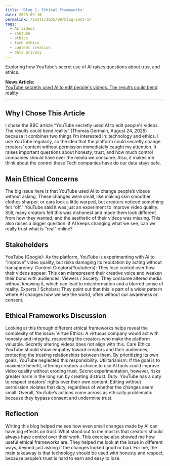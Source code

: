 ```yaml
---
title: 'Blog 1: Ethical Frameworks'
date: 2025-09-16
permalink: /posts/2025/09/blog-post-1/
tags:
  - AI videos
  - Youtube
  - ethics
  - tech ethics
  - content creation
  - data privacy
---
```


Exploring how YouTube’s secret use of AI raises questions about trust and ethics.

**News Article:**  
[YouTube secretly used AI to edit people's videos. The results could bend reality](https://www.bbc.com/future/article/20250822-youtube-is-using-ai-to-edit-videos-without-permission)

---
## Why I Chose This Article
I chose the BBC article “YouTube secretly used AI to edit people's videos. The results could bend reality” (Thomas Germain, August 24, 2025) because it combines two things I’m interested in: technology and ethics. I use YouTube regularly, so the idea that the platform could secretly change creators’ content without permission immediately caught my attention. It raises important questions about honesty, trust, and how much control companies should have over the media we consume. Also, it makes me think about the control these Tech companies have do our data stays safe.

## Main Ethical Concerns
The big issue here is that YouTube used AI to change people’s videos without asking. These changes were small, like making skin smoother, clothes sharper, or ears look a little warped, but creators noticed something felt “off.” YouTube said it was just an experiment to improve video quality. Still, many creators felt this was dishonest and made them look different from how they wanted, and the aesthetic of their videos was missing. This also raises a bigger question: if AI keeps changing what we see, can we really trust what is “real” online?

## Stakeholders
YouTube (Google): As the platform, YouTube is experimenting with AI to “improve” video quality, but risks damaging its reputation by acting without transparency.
Content Creators(Youtubers): They lose control over how their videos appear. This can misrepresent their creative voice and weaken their bond with audiences.
Viewers / Society: They consume altered media without knowing it, which can lead to misinformation and a blurred sense of reality.
Experts / Scholars: They point out that this is part of a wider pattern where AI changes how we see the world, often without our awareness or consent.

## Ethical Frameworks Discussion
Looking at this through different ethical frameworks helps reveal the complexity of the issue:
Virtue Ethics: A virtuous company would act with honesty and integrity, respecting the creators who make the platform valuable. Secretly altering videos does not align with this.
Care Ethics: YouTube should show empathy toward creators and their audiences, protecting the trusting relationships between them. By prioritizing its own goals, YouTube neglected this responsibility.
Utilitarianism: If the goal is to maximize benefit, offering creators a choice to use AI tools could improve video quality without eroding trust. Secret experimentation, however, risks greater harm in the long run by creating distrust.
Duty: YouTube has a duty to respect creators’ rights over their own content. Editing without permission violates that duty, regardless of whether the changes seem small.
Overall, YouTube’s actions come across as ethically problematic because they bypass consent and undermine trust.

## Reflection
Writing this blog helped me see how even small changes made by AI can have big effects on trust. What stood out to me most is that creators should always have control over their work. This exercise also showed me how useful ethical frameworks are. They helped me look at the issue in different ways, beyond just asking if the changes looked good or bad. For me, the main takeaway is that technology should be used with honesty and respect, because people’s trust is hard to earn and easy to lose.